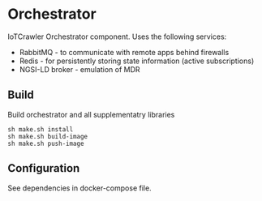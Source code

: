 # Orchestrator

IoTCrawler Orchestrator component. Uses the following services:

* RabbitMQ - to communicate with remote apps behind firewalls
* Redis - for persistently storing state information (active subscriptions)
* NGSI-LD broker - emulation of MDR


## Build

Build orchestrator and all supplementatry libraries

```
sh make.sh install
sh make.sh build-image
sh make.sh push-image
```


## Configuration

See dependencies in docker-compose file. 
